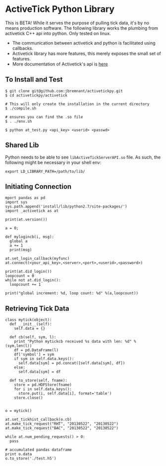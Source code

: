 # ActiveTick Python Library

This is BETA! While it serves the purpose of pulling tick data, it's by no means production software.
The following library works the plumbing from activetick C++ api into python.
Only tested on linux.

* The communication between activetick and python is facilitated using callbacks.
* Activetick library has more features, this merely exposes the small set of features.
* More documentation of Activetick's api is
  [here](http://www.activetick.com/activetick/contents/PersonalServicesDataAPIDownload.aspx)


## To Install and Test

```
$ git clone git@github.com:jbremnant/activetickpy.git
$ cd activetickpy/activetick

# This will only create the installation in the current directory
$ ./compile.sh  

# ensures you can find the .so file
$ . ./env.sh  

$ python at_test.py <api_key> <userid> <passwd>
```

## Shared Lib

Python needs to be able to see `libActiveTickServerAPI.so` file. As such, the following
might be necessary in your shell env:

```
export LD_LIBRARY_PATH=/path/to/lib/
```

## Initiating Connection

```{python}
mport pandas as pd
import sys
sys.path.append('install/lib/python2.7/site-packages/')
import _activetick as at

print(at.version())

a = 0;

def mylogincb(i, msg):
  global a
  a += 1
  print(msg)

at.set_login_callback(myfunc)
at.connect(<your_api_key>,<server>,<port>,<userid>,<password>)

print(at.did_login())
loopcount = 0
while not at.did_login():
  loopcount += 1

print("global increment: %d, loop count: %d" %(a,loopcount))
```

## Retrieving Tick Data

```{python}
class mytick(object):
  def __init__(self):
    self.data = {}

  def cb(self, sym, l):
    print "Python mytickcb received %s data with len: %d" % (sym,len(l))
    df = pd.DataFrame(l)
    df['symbol'] = sym
    if sym in self.data.keys():
      self.data[sym] = pd.concat([self.data[sym], df])
    else:
      self.data[sym] = df

  def to_store(self, fname):
    store = pd.HDFStore(fname)
    for i in self.data.keys():
      store.put(i, self.data[i], format='table')
    store.close()


o = mytick()

at.set_tickhist_callback(o.cb)
at.make_tick_request("RHT", "20130522", "20130522")
at.make_tick_request("BAC", "20130522", "20130522")

while at.num_pending_requests() > 0:
  pass

# accumulated pandas dataframe
print o.data
o.to_store('./test.h5')
```
